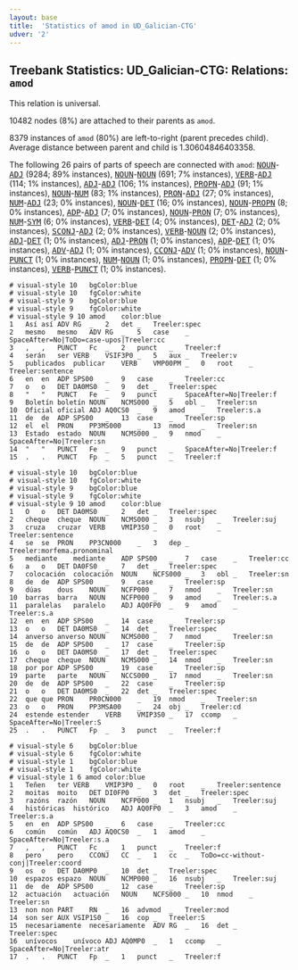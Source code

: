 ```yaml
---
layout: base
title:  'Statistics of amod in UD_Galician-CTG'
udver: '2'
---
```


## Treebank Statistics: UD_Galician-CTG: Relations: `amod`

This relation is universal.

10482 nodes (8%) are attached to their parents as `amod`.

8379 instances of `amod` (80%) are left-to-right (parent precedes child).
Average distance between parent and child is 1.30604846403358.

The following 26 pairs of parts of speech are connected with `amod`: <tt><a href="gl_ctg-pos-NOUN.html">NOUN</a></tt>-<tt><a href="gl_ctg-pos-ADJ.html">ADJ</a></tt> (9284; 89% instances), <tt><a href="gl_ctg-pos-NOUN.html">NOUN</a></tt>-<tt><a href="gl_ctg-pos-NOUN.html">NOUN</a></tt> (691; 7% instances), <tt><a href="gl_ctg-pos-VERB.html">VERB</a></tt>-<tt><a href="gl_ctg-pos-ADJ.html">ADJ</a></tt> (114; 1% instances), <tt><a href="gl_ctg-pos-ADJ.html">ADJ</a></tt>-<tt><a href="gl_ctg-pos-ADJ.html">ADJ</a></tt> (106; 1% instances), <tt><a href="gl_ctg-pos-PROPN.html">PROPN</a></tt>-<tt><a href="gl_ctg-pos-ADJ.html">ADJ</a></tt> (91; 1% instances), <tt><a href="gl_ctg-pos-NOUN.html">NOUN</a></tt>-<tt><a href="gl_ctg-pos-NUM.html">NUM</a></tt> (83; 1% instances), <tt><a href="gl_ctg-pos-PRON.html">PRON</a></tt>-<tt><a href="gl_ctg-pos-ADJ.html">ADJ</a></tt> (27; 0% instances), <tt><a href="gl_ctg-pos-NUM.html">NUM</a></tt>-<tt><a href="gl_ctg-pos-ADJ.html">ADJ</a></tt> (23; 0% instances), <tt><a href="gl_ctg-pos-NOUN.html">NOUN</a></tt>-<tt><a href="gl_ctg-pos-DET.html">DET</a></tt> (16; 0% instances), <tt><a href="gl_ctg-pos-NOUN.html">NOUN</a></tt>-<tt><a href="gl_ctg-pos-PROPN.html">PROPN</a></tt> (8; 0% instances), <tt><a href="gl_ctg-pos-ADP.html">ADP</a></tt>-<tt><a href="gl_ctg-pos-ADJ.html">ADJ</a></tt> (7; 0% instances), <tt><a href="gl_ctg-pos-NOUN.html">NOUN</a></tt>-<tt><a href="gl_ctg-pos-PRON.html">PRON</a></tt> (7; 0% instances), <tt><a href="gl_ctg-pos-NUM.html">NUM</a></tt>-<tt><a href="gl_ctg-pos-SYM.html">SYM</a></tt> (6; 0% instances), <tt><a href="gl_ctg-pos-VERB.html">VERB</a></tt>-<tt><a href="gl_ctg-pos-DET.html">DET</a></tt> (4; 0% instances), <tt><a href="gl_ctg-pos-DET.html">DET</a></tt>-<tt><a href="gl_ctg-pos-ADJ.html">ADJ</a></tt> (2; 0% instances), <tt><a href="gl_ctg-pos-SCONJ.html">SCONJ</a></tt>-<tt><a href="gl_ctg-pos-ADJ.html">ADJ</a></tt> (2; 0% instances), <tt><a href="gl_ctg-pos-VERB.html">VERB</a></tt>-<tt><a href="gl_ctg-pos-NOUN.html">NOUN</a></tt> (2; 0% instances), <tt><a href="gl_ctg-pos-ADJ.html">ADJ</a></tt>-<tt><a href="gl_ctg-pos-DET.html">DET</a></tt> (1; 0% instances), <tt><a href="gl_ctg-pos-ADJ.html">ADJ</a></tt>-<tt><a href="gl_ctg-pos-PRON.html">PRON</a></tt> (1; 0% instances), <tt><a href="gl_ctg-pos-ADP.html">ADP</a></tt>-<tt><a href="gl_ctg-pos-DET.html">DET</a></tt> (1; 0% instances), <tt><a href="gl_ctg-pos-ADV.html">ADV</a></tt>-<tt><a href="gl_ctg-pos-ADJ.html">ADJ</a></tt> (1; 0% instances), <tt><a href="gl_ctg-pos-CCONJ.html">CCONJ</a></tt>-<tt><a href="gl_ctg-pos-ADV.html">ADV</a></tt> (1; 0% instances), <tt><a href="gl_ctg-pos-NOUN.html">NOUN</a></tt>-<tt><a href="gl_ctg-pos-PUNCT.html">PUNCT</a></tt> (1; 0% instances), <tt><a href="gl_ctg-pos-NUM.html">NUM</a></tt>-<tt><a href="gl_ctg-pos-NOUN.html">NOUN</a></tt> (1; 0% instances), <tt><a href="gl_ctg-pos-PROPN.html">PROPN</a></tt>-<tt><a href="gl_ctg-pos-DET.html">DET</a></tt> (1; 0% instances), <tt><a href="gl_ctg-pos-VERB.html">VERB</a></tt>-<tt><a href="gl_ctg-pos-PUNCT.html">PUNCT</a></tt> (1; 0% instances).


~~~ conllu
# visual-style 10	bgColor:blue
# visual-style 10	fgColor:white
# visual-style 9	bgColor:blue
# visual-style 9	fgColor:white
# visual-style 9 10 amod	color:blue
1	Así	así	ADV	RG	_	2	det	_	Treeler:spec
2	mesmo	mesmo	ADV	RG	_	5	case	_	SpaceAfter=No|ToDo=case-upos|Treeler:cc
3	,	,	PUNCT	Fc	_	2	punct	_	Treeler:f
4	serán	ser	VERB	VSIF3P0	_	5	aux	_	Treeler:v
5	publicados	publicar	VERB	VMP00PM	_	0	root	_	Treeler:sentence
6	en	en	ADP	SPS00	_	9	case	_	Treeler:cc
7	o	o	DET	DA0MS0	_	9	det	_	Treeler:spec
8	"	"	PUNCT	Fe	_	9	punct	_	SpaceAfter=No|Treeler:f
9	Boletín	boletín	NOUN	NCMS000	_	5	obl	_	Treeler:sn
10	Oficial	oficial	ADJ	AQ0CS0	_	9	amod	_	Treeler:s.a
11	de	de	ADP	SPS00	_	13	case	_	Treeler:sp
12	el	el	PRON	PP3MS000	_	13	nmod	_	Treeler:sn
13	Estado	estado	NOUN	NCMS000	_	9	nmod	_	SpaceAfter=No|Treeler:sn
14	"	"	PUNCT	Fe	_	9	punct	_	SpaceAfter=No|Treeler:f
15	.	.	PUNCT	Fp	_	5	punct	_	Treeler:f

~~~


~~~ conllu
# visual-style 10	bgColor:blue
# visual-style 10	fgColor:white
# visual-style 9	bgColor:blue
# visual-style 9	fgColor:white
# visual-style 9 10 amod	color:blue
1	O	o	DET	DA0MS0	_	2	det	_	Treeler:spec
2	cheque	cheque	NOUN	NCMS000	_	3	nsubj	_	Treeler:suj
3	cruza	cruzar	VERB	VMIP3S0	_	0	root	_	Treeler:sentence
4	se	se	PRON	PP3CN000	_	3	dep	_	Treeler:morfema.pronominal
5	mediante	mediante	ADP	SPS00	_	7	case	_	Treeler:cc
6	a	o	DET	DA0FS0	_	7	det	_	Treeler:spec
7	colocación	colocación	NOUN	NCFS000	_	3	obl	_	Treeler:sn
8	de	de	ADP	SPS00	_	9	case	_	Treeler:sp
9	dúas	dous	NOUN	NCFP000	_	7	nmod	_	Treeler:sn
10	barras	barra	NOUN	NCFP000	_	9	amod	_	Treeler:s.a
11	paralelas	paralelo	ADJ	AQ0FP0	_	9	amod	_	Treeler:s.a
12	en	en	ADP	SPS00	_	14	case	_	Treeler:sp
13	o	o	DET	DA0MS0	_	14	det	_	Treeler:spec
14	anverso	anverso	NOUN	NCMS000	_	7	nmod	_	Treeler:sn
15	de	de	ADP	SPS00	_	17	case	_	Treeler:sp
16	o	o	DET	DA0MS0	_	17	det	_	Treeler:spec
17	cheque	cheque	NOUN	NCMS000	_	14	nmod	_	Treeler:sn
18	por	por	ADP	SPS00	_	19	case	_	Treeler:sp
19	parte	parte	NOUN	NCCS000	_	17	nmod	_	Treeler:sn
20	de	de	ADP	SPS00	_	22	case	_	Treeler:sp
21	o	o	DET	DA0MS0	_	22	det	_	Treeler:spec
22	que	que	PRON	PR0CN000	_	19	nmod	_	Treeler:sn
23	o	o	PRON	PP3MSA00	_	24	obj	_	Treeler:cd
24	estende	estender	VERB	VMIP3S0	_	17	ccomp	_	SpaceAfter=No|Treeler:S
25	.	.	PUNCT	Fp	_	3	punct	_	Treeler:f

~~~


~~~ conllu
# visual-style 6	bgColor:blue
# visual-style 6	fgColor:white
# visual-style 1	bgColor:blue
# visual-style 1	fgColor:white
# visual-style 1 6 amod	color:blue
1	Teñen	ter	VERB	VMIP3P0	_	0	root	_	Treeler:sentence
2	moitas	moito	DET	DI0FP0	_	3	det	_	Treeler:spec
3	razóns	razón	NOUN	NCFP000	_	1	nsubj	_	Treeler:suj
4	históricas	histórico	ADJ	AQ0FP0	_	3	amod	_	Treeler:s.a
5	en	en	ADP	SPS00	_	6	case	_	Treeler:cc
6	común	común	ADJ	AQ0CS0	_	1	amod	_	SpaceAfter=No|Treeler:s.a
7	,	,	PUNCT	Fc	_	1	punct	_	Treeler:f
8	pero	pero	CCONJ	CC	_	1	cc	_	ToDo=cc-without-conj|Treeler:coord
9	os	o	DET	DA0MP0	_	10	det	_	Treeler:spec
10	espazos	espazo	NOUN	NCMP000	_	16	nsubj	_	Treeler:suj
11	de	de	ADP	SPS00	_	12	case	_	Treeler:sp
12	actuación	actuación	NOUN	NCFS000	_	10	nmod	_	Treeler:sn
13	non	non	PART	RN	_	16	advmod	_	Treeler:mod
14	son	ser	AUX	VSIP1S0	_	16	cop	_	Treeler:S
15	necesariamente	necesariamente	ADV	RG	_	16	det	_	Treeler:spec
16	unívocos	unívoco	ADJ	AQ0MP0	_	1	ccomp	_	SpaceAfter=No|Treeler:atr
17	.	.	PUNCT	Fp	_	1	punct	_	Treeler:f

~~~


